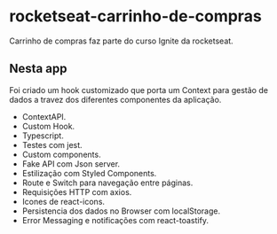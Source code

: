 # rocketseat-carrinho-de-compras
Carrinho de compras faz parte do curso Ignite da rocketseat.

## Nesta app

Foi criado um hook customizado que porta um Context para gestão de dados a travez dos diferentes componentes da aplicação.

- ContextAPI.
- Custom Hook.
- Typescript.
- Testes com jest.
- Custom components.
- Fake API com Json server.
- Estilização com Styled Components.
- Route e Switch para navegação entre páginas.
- Requisições HTTP com axios.
- Icones de react-icons.
- Persistencia dos dados no Browser com localStorage.
- Error Messaging e notificações com react-toastify.
